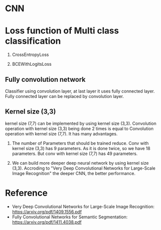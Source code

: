 # CNN

# Loss function of Multi class classification
1) CrossEntropyLoss


2) BCEWithLogitsLoss
 

## Fully convolution network  
Classifier using convolution layer, at last layer it uses fully connected layer. Fully connected layer can be replaced by convolution layer.

## Kernel size (3,3) 
kernel size (7,7) can be implemented by using kernel size (3,3). Convolution operation with kernel size (3,3) being done 2 times is equal to Convolution operation with kernel size (7,7). It has many advantages.   
1) The number of Parameters that should be trained reduce. Conv with kernel size (3,3) has 9 parameters. As it is done twice, so we have 18 parameters. But conv with kernel size (7,7) has 49 parameters.    

2)  We can build more deeper deep neural network by using kernel size (3,3). Accroding to "Very Deep Convolutional Networks for Large-Scale Image Recognition" the deeper CNN, the better performance.   

# Reference  
* Very Deep Convolutional Networks for Large-Scale Image Recognition: https://arxiv.org/pdf/1409.1556.pdf    
* Fully Convolutional Networks for Semantic Segmentation: https://arxiv.org/pdf/1411.4038.pdf    
